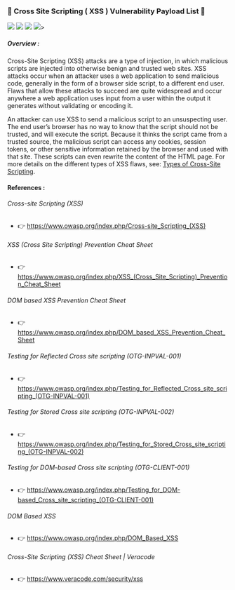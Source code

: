 ### 🚀 Cross Site Scripting ( XSS ) Vulnerability Payload List 🚀

<img src="https://cdn.rawgit.com/sindresorhus/awesome/d7305f38d29fed78fa85652e3a63e154dd8e8829/media/badge.svg"> <img src="https://img.shields.io/github/stars/thecyberworld/hacklist?style=social"> <img src="https://img.shields.io/github/forks/thecyberworld/hacklist?style=social"> <img src="https://img.shields.io/github/repo-size/thecyberworld/hacklist">> 

##### Overview : 

Cross-Site Scripting (XSS) attacks are a type of injection, in which malicious scripts are injected into otherwise benign and trusted web sites. XSS attacks occur when an attacker uses a web application to send malicious code, generally in the form of a browser side script, to a different end user. Flaws that allow these attacks to succeed are quite widespread and occur anywhere a web application uses input from a user within the output it generates without validating or encoding it.

An attacker can use XSS to send a malicious script to an unsuspecting user. The end user’s browser has no way to know that the script should not be trusted, and will execute the script. Because it thinks the script came from a trusted source, the malicious script can access any cookies, session tokens, or other sensitive information retained by the browser and used with that site. These scripts can even rewrite the content of the HTML page. For more details on the different types of XSS flaws, see: [Types of Cross-Site Scripting](https://www.owasp.org/index.php/Types_of_Cross-Site_Scripting).


#### References :

###### Cross-site Scripting (XSS)

* 👉 https://www.owasp.org/index.php/Cross-site_Scripting_(XSS)

###### XSS (Cross Site Scripting) Prevention Cheat Sheet

* 👉 https://www.owasp.org/index.php/XSS_(Cross_Site_Scripting)_Prevention_Cheat_Sheet

###### DOM based XSS Prevention Cheat Sheet

* 👉 https://www.owasp.org/index.php/DOM_based_XSS_Prevention_Cheat_Sheet

###### Testing for Reflected Cross site scripting (OTG-INPVAL-001)

* 👉 https://www.owasp.org/index.php/Testing_for_Reflected_Cross_site_scripting_(OTG-INPVAL-001)

###### Testing for Stored Cross site scripting (OTG-INPVAL-002)

* 👉 https://www.owasp.org/index.php/Testing_for_Stored_Cross_site_scripting_(OTG-INPVAL-002)

###### Testing for DOM-based Cross site scripting (OTG-CLIENT-001)

* 👉 https://www.owasp.org/index.php/Testing_for_DOM-based_Cross_site_scripting_(OTG-CLIENT-001)

###### DOM Based XSS

* 👉 https://www.owasp.org/index.php/DOM_Based_XSS

###### Cross-Site Scripting (XSS) Cheat Sheet | Veracode

* 👉 https://www.veracode.com/security/xss